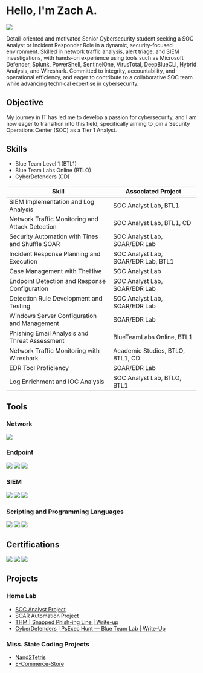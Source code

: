 # Hello, I'm Zach A.
<a href="https://linkedin.com/in/zacharyashford1"><img src="https://img.shields.io/badge/-LinkedIn-0072b1?&style=for-the-badge&logo=linkedin&logoColor=white" /></a>


Detail-oriented and motivated Senior Cybersecurity student seeking a SOC Analyst or Incident Responder Role in a dynamic, security-focused environment. Skilled in network traffic analysis, alert triage, and SIEM investigations, with hands-on experience using tools such as Microsoft Defender, Splunk, PowerShell, SentinelOne, VirusTotal, DeepBlueCLI, Hybrid Analysis, and Wireshark. Committed to integrity, accountability, and operational efficiency, and eager to contribute to a collaborative SOC team while advancing technical expertise in cybersecurity.

## Objective

My journey in IT has led me to develop a passion for cybersecurity, and I am now eager to transition into this field, specifically aiming to join a Security Operations Center (SOC) as a Tier 1 Analyst.

## Skills
- Blue Team Level 1 (BTL1)
- Blue Team Labs Online (BTLO)
- CyberDefenders (CD)

| Skill                                         | Associated Project         |
|-----------------------------------------------|----------------------------|
| SIEM Implementation and Log Analysis          | SOC Analyst Lab, BTL1                 |
| Network Traffic Monitoring and Attack Detection | SOC Analyst Lab, BTL1, CD                |
| Security Automation with Tines and Shuffle SOAR | SOC Analyst Lab, SOAR/EDR Lab   |
| Incident Response Planning and Execution      | SOC Analyst Lab, SOAR/EDR Lab, BTL1   |
| Case Management with TheHive                  | SOC Analyst Lab                 |
| Endpoint Detection and Response Configuration | SOC Analyst Lab, SOAR/EDR Lab   |
| Detection Rule Development and Testing        | SOC Analyst Lab, SOAR/EDR Lab   |
| Windows Server Configuration and Management   | SOAR/EDR Lab                  |
| Phishing Email Analysis and Threat Assessment | BlueTeamLabs Online, BTL1         |
| Network Traffic Monitoring with Wireshark     | Academic Studies, BTLO, BTL1, CD |
| EDR Tool Proficiency                          | SOAR/EDR Lab |
| Log Enrichment and IOC Analysis               | SOC Analyst Lab, BTLO, BTL1                 |

## Tools

### Network
<div>
    <img src="https://img.shields.io/badge/-Wireshark-1679A7?&style=for-the-badge&logo=Wireshark&logoColor=white" />
    
</div>

### Endpoint
<div>
    <img src="https://img.shields.io/badge/-Microsoft_Defender_for_Endpoint-00A4EF?&style=for-the-badge&logo=Microsoft&logoColor=white" />
    <img src="https://img.shields.io/badge/-SentinelOne-4B275F?&style=for-the-badge&logo=SentinelOne&logoColor=white" />
    <img src="https://img.shields.io/badge/-DeepBlueCLI-2C5BB4?&style=for-the-badge&logo=windowscommandline&logoColor=white" />
</div>

### SIEM
<div>
    <img src="https://img.shields.io/badge/-Microsoft_Sentinel-0078D4?&style=for-the-badge&logo=Microsoft&logoColor=white" />
    <img src="https://img.shields.io/badge/-Splunk-000000?&style=for-the-badge&logo=Splunk&logoColor=white" />
    <img src="https://img.shields.io/badge/-Elastic-005571?&style=for-the-badge&logo=Elastic&logoColor=white" />
</div>

### Scripting and Programming Languages
<div>
    <img src="https://img.shields.io/badge/-C++-00599C?&style=for-the-badge&logo=cplusplus&logoColor=white" />
    <img src="https://img.shields.io/badge/-PowerShell-5391FE?&style=for-the-badge&logo=powershell&logoColor=white" />
    <img src="https://img.shields.io/badge/-Bash-4EAA25?&style=for-the-badge&logo=gnubash&logoColor=white" />
</div>

## Certifications
<div>
<img src="https://img.shields.io/badge/-Security%2B-FF0000?&style=for-the-badge&logo=CompTIA&logoColor=white" />
<img src="https://img.shields.io/badge/-A%2B-4D4D4D?&style=for-the-badge&logo=CompTIA&logoColor=white" />
<img src="https://img.shields.io/badge/-BTL1-006400?&style=for-the-badge&logoColor=white" />
</div>

## Projects

### Home Lab
- <a href="https://medium.com/@zashford6/soc-automation-lab-44cca761b04d">SOC Analyst Project</a>
- SOAR Automation Project
- <a href="https://medium.com/@zashford6/thm-snapped-phish-ing-line-write-up-18a2ca8ba930">THM | Snapped Phish-ing Line | Write-up</a>
- <a href="https://medium.com/@zashford6/psexec-hunt-blue-team-lab-21aed697cc6c">CyberDefenders | PsExec Hunt — Blue Team Lab | Write-Up</a>

### Miss. State Coding Projects
- <a href="https://github.com/intelligent-r00t/Nand2Tetris">Nand2Tetris</a>
- <a href="https://github.com/intelligent-r00t/E-commerce-Store/tree/main">E-Commerce-Store</a>
